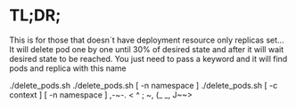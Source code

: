 # TL;DR;
This is for those that doesn`t have deployment resource only replicas set...
It will delete pod one by one until 30% of desired state and after it will wait desired state to be reached.
You just need to pass a keyword and it will find pods and replica with this name

./delete_pods.sh <keyword>
./delete_pods.sh [ -n namespace ] <keyword>
./delete_pods.sh [ -c context ] [ -n namespace ] <keyword>
                                                 ,-~-.
                                                < ^ ; ~,
                                                 (_  _,
                                                  J~~>


